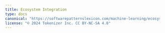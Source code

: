 ```yaml
---
title: Ecosystem Integration
type: docs
canonical: "https://softwarepatternslexicon.com/machine-learning/ecosystem-integration"
license: "© 2024 Tokenizer Inc. CC BY-NC-SA 4.0"
---
```

